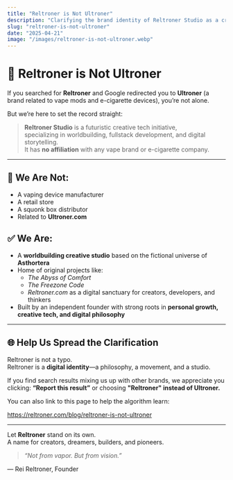 ```yaml
---
title: "Reltroner is Not Ultroner"
description: "Clarifying the brand identity of Reltroner Studio as a creative tech entity—not affiliated with any vaping product brand."
slug: "reltroner-is-not-ultroner"
date: "2025-04-21"
image: "/images/reltroner-is-not-ultroner.webp"
---
```


# 🧠 Reltroner is Not Ultroner

If you searched for **Reltroner** and Google redirected you to **Ultroner** (a brand related to vape mods and e-cigarette devices), you’re not alone.

But we’re here to set the record straight:

> **Reltroner Studio** is a futuristic creative tech initiative,  
> specializing in worldbuilding, fullstack development, and digital storytelling.  
> It has **no affiliation** with any vape brand or e-cigarette company.

---

## 🚫 We Are Not:
- A vaping device manufacturer  
- A retail store  
- A squonk box distributor  
- Related to **Ultroner.com**

## ✅ We Are:
- A **worldbuilding creative studio** based on the fictional universe of **Asthortera**
- Home of original projects like:
  - *The Abyss of Comfort*  
  - *The Freezone Code*  
  - *Reltroner.com* as a digital sanctuary for creators, developers, and thinkers  
- Built by an independent founder with strong roots in **personal growth, creative tech, and digital philosophy**

---

## 🌐 Help Us Spread the Clarification

Reltroner is not a typo.  
Reltroner is a **digital identity**—a philosophy, a movement, and a studio.

If you find search results mixing us up with other brands, we appreciate you clicking:
**“Report this result”** or choosing **"Reltroner" instead of Ultroner.**

You can also link to this page to help the algorithm learn:

https://reltroner.com/blog/reltroner-is-not-ultroner


---

Let **Reltroner** stand on its own.  
A name for creators, dreamers, builders, and pioneers.

> _“Not from vapor. But from vision.”_

— Rei Reltroner, Founder

